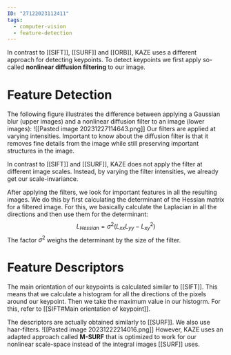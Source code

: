 ```yaml
---
ID: "27122023112411"
tags:
  - computer-vision
  - feature-detection
---
```

In contrast to [[SIFT]], [[SURF]] and [[ORB]], KAZE uses a different approach for detecting keypoints. To detect keypoints we first apply so-called **nonlinear diffusion filtering** to our image.
# Feature Detection
The following figure illustrates the difference between applying a Gaussian blur (upper images) and a nonlinear diffusion filter to an image (lower images):
![[Pasted image 20231227114643.png]]
Our filters are applied at varying intensities. Important to know about the diffusion filter is that it removes fine details from the image while still preserving important structures in the image.

In contrast to [[SIFT]] and [[SURF]], KAZE does not apply the filter at different image scales. Instead, by varying the filter intensities, we already get our scale-invariance.

After applying the filters, we look for important features in all the resulting images. We do this by first calculating the determinant of the Hessian matrix for a filtered image. For this, we basically calculate the Laplacian in all the directions and then use them for the determinant:
$$L_{Hessian}=\sigma^2(L_{xx}L_{yy}-L_{xy}^2)$$
The factor $\sigma^2$ weighs the determinant by the size of the filter.
# Feature Descriptors
The main orientation of our keypoints is calculated similar to [[SIFT]]. This means that we calculate a histogram for all the directions of the pixels around our keypoint. Then we take the maximum value in our histogrm. For this, refer to [[SIFT#Main orientation of keypoint]].

The descriptors are actually obtained similarly to [[SURF]]. We also use haar-filters.
![[Pasted image 20231222214016.png]]
However, KAZE uses an adapted approach called **M-SURF** that is optimized to work for our nonlinear scale-space instead of the integral images [[SURF]] uses.